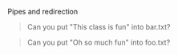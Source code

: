 Pipes and redirection

>Can you put "This class is fun" into bar.txt?



>Can you put "Oh so much fun" into foo.txt?



